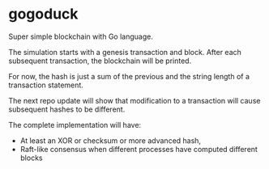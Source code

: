 # gogoduck
Super simple blockchain with Go language.

The simulation starts with a genesis transaction and block. After each subsequent transaction, the blockchain will be printed.

For now, the hash is just a sum of the previous and the string length of a transaction statement.

The next repo update will show that modification to a transaction will cause subsequent hashes to be different. 

The complete implementation will have:
- At least an XOR or checksum or more advanced hash,
- Raft-like consensus when different processes have computed different blocks